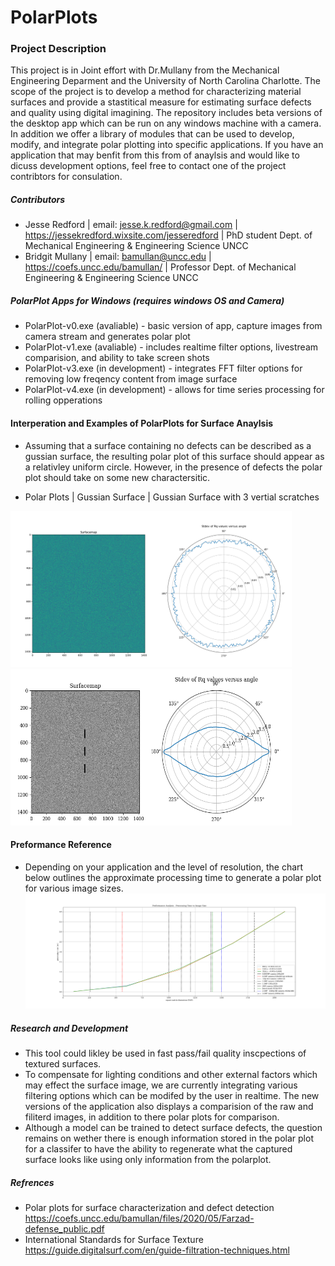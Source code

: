 # PolarPlots

### Project Description
This project is in Joint effort with Dr.Mullany from the Mechanical Engineering Deparment and the University of North Carolina Charlotte.
The scope of the project is to develop a method for characterizing material surfaces and provide a stastitical measure for estimating surface defects and quality using digital imagining. The repository includes beta versions of the desktop app which can be run on any windows machine with a camera. In addition we offer a library of modules that can be used to develop, modify, and integrate polar plotting into specific applications. If you have an application that may benfit from this from of anaylsis and would like to dicuss development options, feel free to contact one of the project contribtors for consulation.

##### Contributors
- Jesse Redford | email: jesse.k.redford@gmail.com | https://jessekredford.wixsite.com/jesseredford | PhD student Dept. of Mechanical Engineering & Engineering Science UNCC 
- Bridgit Mullany | email: bamullan@uncc.edu | https://coefs.uncc.edu/bamullan/ | Professor Dept. of Mechanical Engineering & Engineering Science UNCC  

##### PolarPlot Apps for Windows (requires windows OS and Camera)
- PolarPlot-v0.exe (avaliable) - basic version of app, capture images from camera stream and generates polar plot
- PolarPlot-v1.exe (avaliable) - includes realtime filter options, livestream comparision, and ability to take screen shots
- PolarPlot-v3.exe (in development) - integrates FFT filter options for removing low freqency content from image surface 
- PolarPlot-v4.exe (in development) - allows for time series processing for rolling opperations

#### Interperation and Examples of PolarPlots for Surface Anaylsis 
- Assuming that a surface containing no defects can be described as a gussian surface, the resulting polar plot of this surface should appear as a relativley uniform circle.
However, in the presence of defects the polar plot should take on some new charactersitic. 

- Polar Plots | Gussian Surface | Gussian Surface with 3 vertial scratches

<img src="https://github.com/Jesse-Redford/PolarPlots/blob/master/gussian_surface.png" width="450" height="250"> <img src="https://github.com/Jesse-Redford/PolarPlots/blob/master/gussian_surface_with_defects.png" width="450" height="250"> 

<!--  | Real Gussian Surface with 3 vertial scratches, with and without filtering <img src="https://github.com/Jesse-Redford/PolarPlots/blob/master/real_gussian_surface_with_defects.png" width="250" height="250"> 
##### Requirments
- Desktop application - windows OS and Camera 
- API - pip install requirments.txt
-->

#### Preformance Reference 
- Depending on your application and the level of resolution, the chart below outlines the approximate processing time to generate a polar plot for various image sizes.
![PolarPlot](https://github.com/Jesse-Redford/PolarPlots/blob/master/Processing_Analysis_time_vs_image_size.png)

##### Research and Development
- This tool could likley be used in fast pass/fail quality inscpections of textured surfaces. 
- To compensate for lighting conditions and other external factors which may effect the surface image, we are currently integrating various filtering options which can be modifed by the user in realtime. The new versions of the application also displays a comparision of the raw and filiterd images, in addition to there polar plots for comparison.
- Although a model can be trained to detect surface defects, the question remains on wether there is enough information stored in the polar plot for a classifer to have the ability to regenerate what the captured surface looks like using only information from the polarplot.

##### Refrences 
- Polar plots for surface characterization and defect detection https://coefs.uncc.edu/bamullan/files/2020/05/Farzad-defense_public.pdf
- International Standards for Surface Texture https://guide.digitalsurf.com/en/guide-filtration-techniques.html





